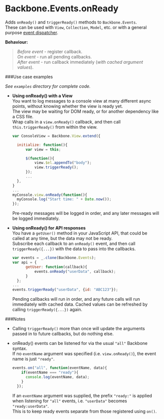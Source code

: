 Backbone.Events.onReady
=======================

Adds `onReady()` and `triggerReady()` methods to `Backbone.Events`.  
These can be used with `View`, `Collection`, `Model`, etc. or with a general purpose [event dispatcher](http://backbonejs.org/#Events).  

**Behaviour:**  
> *Before event* - register callback.  
> *On event* - run all pending callbacks.  
> *After event* - run callback immediately (*with cached argument values*).  

###Use case examples

*See `examples` directory for complete code.*

- **Using onReady() with a View**  
  You want to log messages to a console view at many different async points, without knowing whether the view is ready yet.  
  The view may be waiting for DOM ready, or for another dependency like a CSS file.  
  Wrap calls in a `view.onReady()` callback, and then call `this.triggerReady()` from within the view.  
  ```javascript
  var ConsoleView = Backbone.View.extend({

    initialize: function(){
        var view = this;

        $(function(){
            view.$el.appendTo("body");
            view.triggerReady();
        });
        ...
    },
  }
  ...
  myConsole.view.onReady(function(){
    myConsole.log("Start time: " + Date.now());
  });
  ```
  Pre-ready messages will be logged in order, and any later messages will be logged immediately.

- **Using onReady() for API responses**  
  You have a `getUser()` method in your JavaScript API, that could be called at any time, but the data may not be ready.  
  Subscribe each callback to an `onReady()` event, and then call `triggerReady({...})` with the data to pass into the callbacks.
  ```javascript
  var events = _.clone(Backbone.Events);
  var api = {
        getUser: function(callback){
            events.onReady("userData", callback);
        }
    };
  ...
  events.triggerReady("userData", {id: "ABC123"});
  ```
  Pending callbacks will run in order, and any future calls will run immediately with cached data. Cached values can be refreshed by calling `triggerReady({...})` again.

###Notes

- Calling `triggerReady()` more than once will update the arguments passed in to future callbacks, but do nothing else.  

- onReady() events can be listened for via the usual `"all"` Backbone syntax.  
  If no `eventName` argument was specified (i.e. `view.onReady()`), the event name is just `"ready"`.  
  ```javascript
  events.on("all", function(eventName, data){
      if(eventName === "ready"){
        console.log(eventName, data);
      }
    });
  ```
  If an `eventName` argument was supplied, the prefix `"ready:"` is applied when listening for `"all"` events, i.e. `"userData"` becomes `"ready:userData"`.  
  This is to keep ready events separate from those registered using `on()`.  
